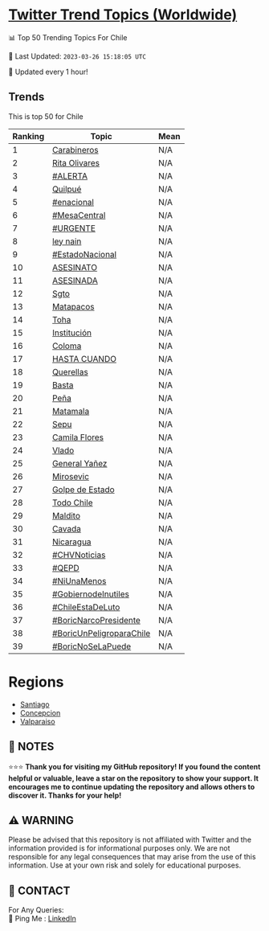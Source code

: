 [Twitter Trend Topics (Worldwide)](https://github.com/ErcinDedeoglu/Twitter-Trend-Topics)
==========


📊 Top 50 Trending Topics For Chile

📆 Last Updated: `2023-03-26 15:18:05 UTC`

🔧 Updated every 1 hour!


## Trends

This is top 50 for Chile

| Ranking | Topic | Mean |
| ------- | ------------ | ------------ |
| 1 | [Carabineros](http://twitter.com/search?q=Carabineros) | N/A |
| 2 | [Rita Olivares](http://twitter.com/search?q=Rita+Olivares) | N/A |
| 3 | [#ALERTA](http://twitter.com/search?q=%23ALERTA) | N/A |
| 4 | [Quilpué](http://twitter.com/search?q=Quilpu%c3%a9) | N/A |
| 5 | [#enacional](http://twitter.com/search?q=%23enacional) | N/A |
| 6 | [#MesaCentral](http://twitter.com/search?q=%23MesaCentral) | N/A |
| 7 | [#URGENTE](http://twitter.com/search?q=%23URGENTE) | N/A |
| 8 | [ley nain](http://twitter.com/search?q=ley+nain) | N/A |
| 9 | [#EstadoNacional](http://twitter.com/search?q=%23EstadoNacional) | N/A |
| 10 | [ASESINATO](http://twitter.com/search?q=ASESINATO) | N/A |
| 11 | [ASESINADA](http://twitter.com/search?q=ASESINADA) | N/A |
| 12 | [Sgto](http://twitter.com/search?q=Sgto) | N/A |
| 13 | [Matapacos](http://twitter.com/search?q=Matapacos) | N/A |
| 14 | [Toha](http://twitter.com/search?q=Toha) | N/A |
| 15 | [Institución](http://twitter.com/search?q=Instituci%c3%b3n) | N/A |
| 16 | [Coloma](http://twitter.com/search?q=Coloma) | N/A |
| 17 | [HASTA CUANDO](http://twitter.com/search?q=HASTA+CUANDO) | N/A |
| 18 | [Querellas](http://twitter.com/search?q=Querellas) | N/A |
| 19 | [Basta](http://twitter.com/search?q=Basta) | N/A |
| 20 | [Peña](http://twitter.com/search?q=Pe%c3%b1a) | N/A |
| 21 | [Matamala](http://twitter.com/search?q=Matamala) | N/A |
| 22 | [Sepu](http://twitter.com/search?q=Sepu) | N/A |
| 23 | [Camila Flores](http://twitter.com/search?q=Camila+Flores) | N/A |
| 24 | [Vlado](http://twitter.com/search?q=Vlado) | N/A |
| 25 | [General Yañez](http://twitter.com/search?q=General+Ya%c3%b1ez) | N/A |
| 26 | [Mirosevic](http://twitter.com/search?q=Mirosevic) | N/A |
| 27 | [Golpe de Estado](http://twitter.com/search?q=Golpe+de+Estado) | N/A |
| 28 | [Todo Chile](http://twitter.com/search?q=Todo+Chile) | N/A |
| 29 | [Maldito](http://twitter.com/search?q=Maldito) | N/A |
| 30 | [Cavada](http://twitter.com/search?q=Cavada) | N/A |
| 31 | [Nicaragua](http://twitter.com/search?q=Nicaragua) | N/A |
| 32 | [#CHVNoticias](http://twitter.com/search?q=%23CHVNoticias) | N/A |
| 33 | [#QEPD](http://twitter.com/search?q=%23QEPD) | N/A |
| 34 | [#NiUnaMenos](http://twitter.com/search?q=%23NiUnaMenos) | N/A |
| 35 | [#GobiernodeInutiles](http://twitter.com/search?q=%23GobiernodeInutiles) | N/A |
| 36 | [#ChileEstaDeLuto](http://twitter.com/search?q=%23ChileEstaDeLuto) | N/A |
| 37 | [#BoricNarcoPresidente](http://twitter.com/search?q=%23BoricNarcoPresidente) | N/A |
| 38 | [#BoricUnPeligroparaChile](http://twitter.com/search?q=%23BoricUnPeligroparaChile) | N/A |
| 39 | [#BoricNoSeLaPuede](http://twitter.com/search?q=%23BoricNoSeLaPuede) | N/A |



# Regions

* [Santiago](</Chile/Santiago.md>)
* [Concepcion](</Chile/Concepcion.md>)
* [Valparaiso](</Chile/Valparaiso.md>)



## 📝 NOTES

⭐⭐⭐ **Thank you for visiting my GitHub repository! If you found the content helpful or valuable, leave a star on the repository to show your support. It encourages me to continue updating the repository and allows others to discover it. Thanks for your help!**


## ⚠️ WARNING

Please be advised that this repository is not affiliated with Twitter and the information provided is for informational purposes only. We are not responsible for any legal consequences that may arise from the use of this information. Use at your own risk and solely for educational purposes.


## 📨 CONTACT

 For Any Queries:  
            🏓 Ping Me : [LinkedIn](https://www.linkedin.com/in/ercindedeoglu/)
